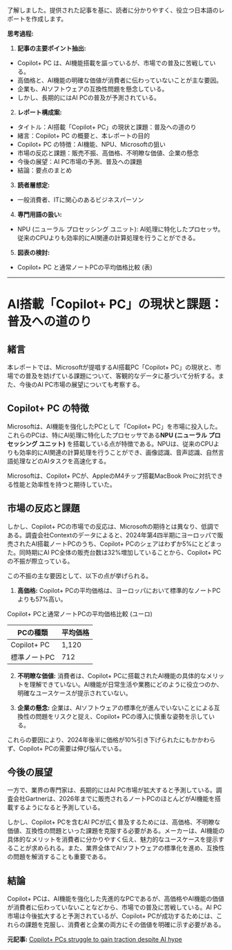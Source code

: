 了解しました。提供された記事を基に、読者に分かりやすく、役立つ日本語のレポートを作成します。

**思考過程:**

1. **記事の主要ポイント抽出:**
 * Copilot+ PC は、AI機能搭載を謳っているが、市場での普及に苦戦している。
 * 高価格と、AI機能の明確な価値が消費者に伝わっていないことが主な要因。
 * 企業も、AIソフトウェアの互換性問題を懸念している。
 * しかし、長期的にはAI PCの普及が予測されている。

2. **レポート構成案:**
 * タイトル：AI搭載「Copilot+ PC」の現状と課題：普及への道のり
 * 緒言：Copilot+ PC の概要と、本レポートの目的
 * Copilot+ PC の特徴：AI機能、NPU、Microsoftの狙い
 * 市場の反応と課題：販売不振、高価格、不明瞭な価値、企業の懸念
 * 今後の展望：AI PC市場の予測、普及への課題
 * 結論：要点のまとめ

3. **読者層想定:**
 * 一般消費者、ITに関心のあるビジネスパーソン

4. **専門用語の扱い:**
 * NPU (ニューラル プロセッシング ユニット): AI処理に特化したプロセッサ。従来のCPUよりも効率的にAI関連の計算処理を行うことができる。

5. **図表の検討:**
 * Copilot+ PC と通常ノートPCの平均価格比較 (表)

---

# AI搭載「Copilot+ PC」の現状と課題：普及への道のり

## 緒言

本レポートでは、Microsoftが提唱するAI搭載PC「Copilot+ PC」の現状と、市場での普及を妨げている課題について、客観的なデータに基づいて分析する。また、今後のAI PC市場の展望についても考察する。

## Copilot+ PC の特徴

Microsoftは、AI機能を強化したPCとして「Copilot+ PC」を市場に投入した。これらのPCは、特にAI処理に特化したプロセッサである**NPU (ニューラル プロセッシング ユニット)** を搭載している点が特徴である。NPUは、従来のCPUよりも効率的にAI関連の計算処理を行うことができ、画像認識、音声認識、自然言語処理などのAIタスクを高速化する。

Microsoftは、Copilot+ PCが、AppleのM4チップ搭載MacBook Proに対抗できる性能と効率性を持つと期待していた。

## 市場の反応と課題

しかし、Copilot+ PCの市場での反応は、Microsoftの期待とは異なり、低調である。調査会社Contextのデータによると、2024年第4四半期にヨーロッパで販売されたAI搭載ノートPCのうち、Copilot+ PCのシェアはわずか5%にとどまった。同時期にAI PC全体の販売台数は32%増加していることから、Copilot+ PCの不振が際立っている。

この不振の主な要因として、以下の点が挙げられる。

1. **高価格:** Copilot+ PCの平均価格は、ヨーロッパにおいて標準的なノートPCよりも57%高い。

 
 Copilot+ PCと通常ノートPCの平均価格比較 (ユーロ)

 | PCの種類 | 平均価格 |
 | --------------- | -------- |
 | Copilot+ PC | 1,120 |
 | 標準ノートPC | 712 |

 

2. **不明瞭な価値:** 消費者は、Copilot+ PCに搭載されたAI機能の具体的なメリットを理解できていない。AI機能が日常生活や業務にどのように役立つのか、明確なユースケースが提示されていない。

3. **企業の懸念:** 企業は、AIソフトウェアの標準化が進んでいないことによる互換性の問題をリスクと捉え、Copilot+ PCの導入に慎重な姿勢を示している。

これらの要因により、2024年後半に価格が10%引き下げられたにもかかわらず、Copilot+ PCの需要は伸び悩んでいる。

## 今後の展望

一方で、業界の専門家は、長期的にはAI PC市場が拡大すると予測している。調査会社Gartnerは、2026年までに販売されるノートPCのほとんどがAI機能を搭載するようになると予測している。

しかし、Copilot+ PCを含むAI PCが広く普及するためには、高価格、不明瞭な価値、互換性の問題といった課題を克服する必要がある。メーカーは、AI機能の具体的なメリットを消費者に分かりやすく伝え、魅力的なユースケースを提示することが求められる。また、業界全体でAIソフトウェアの標準化を進め、互換性の問題を解消することも重要である。

## 結論

Copilot+ PCは、AI機能を強化した先進的なPCであるが、高価格やAI機能の価値が消費者に伝わっていないことなどから、市場での普及に苦戦している。AI PC市場は今後拡大すると予測されているが、Copilot+ PCが成功するためには、これらの課題を克服し、消費者と企業の両方にその価値を明確に示す必要がある。


**元記事:** [Copilot+ PCs struggle to gain traction despite AI hype](https://www.computing.co.uk/news/2025/ai/copilot-pcs-struggle-traction)